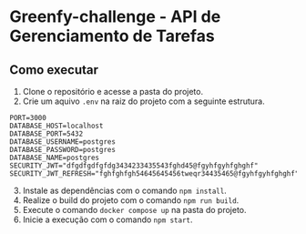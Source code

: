 # Greenfy-challenge - API de Gerenciamento de Tarefas

## Como executar
1. Clone o repositório e acesse a pasta do projeto.
2. Crie um aquivo `.env` na raiz do projeto com a seguinte estrutura.
```
PORT=3000
DATABASE_HOST=localhost
DATABASE_PORT=5432
DATABASE_USERNAME=postgres
DATABASE_PASSWORD=postgres
DATABASE_NAME=postgres
SECURITY_JWT="dfgdfgdfgfdg3434233435543fghd45@fgyhfgyhfghghf"
SECURITY_JWT_REFRESH="fghfghfgh54645645456tweqr34435465@fgyhfgyhfghghf"
```
3. Instale as dependências com o comando `npm install`.
4. Realize o build do projeto com o comando `npm run build`.
5. Execute o comando `docker compose up` na pasta do projeto.
6. Inicie a execução com o comando `npm start`.
